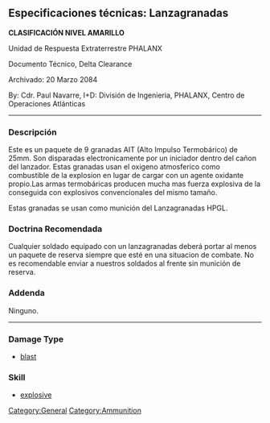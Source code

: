 ## Especificaciones técnicas: Lanzagranadas

**CLASIFICACIÓN NIVEL AMARILLO**

Unidad de Respuesta Extraterrestre PHALANX

Documento Técnico, Delta Clearance

Archivado: 20 Marzo 2084

By: Cdr. Paul Navarre, I+D: División de Ingenieria, PHALANX, Centro de
Operaciones Atlánticas

------------------------------------------------------------------------

### Descripción

Este es un paquete de 9 granadas AIT (Alto Impulso Termobárico) de 25mm.
Son disparadas electronicamente por un iniciador dentro del cañon del
lanzador. Estas granadas usan el oxigeno atmosferico como combustible de
la explosion en lugar de cargar con un agente oxidante propio.Las armas
termobáricas producen mucha mas fuerza explosiva de la conseguida con
explosivos convencionales del mismo tamaño.

Estas granadas se usan como munición del Lanzagranadas HPGL.

### Doctrina Recomendada

Cualquier soldado equipado con un lanzagranadas deberá portar al menos
un paquete de reserva siempre que esté en una situacion de combate. No
es recomendable enviar a nuestros soldados al frente sin munición de
reserva.

### Addenda

Ninguno.

------------------------------------------------------------------------

### Damage Type

- [blast](Damage/blast "wikilink")

### Skill

- [explosive](Skills/explosive "wikilink")

[Category:General](Category:General "wikilink")
[Category:Ammunition](Category:Ammunition "wikilink")